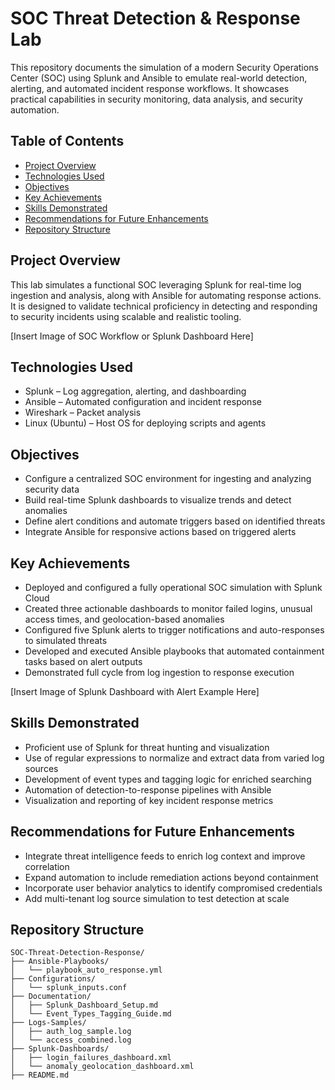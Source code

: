 # SOC Threat Detection & Response Lab

This repository documents the simulation of a modern Security Operations Center (SOC) using Splunk and Ansible to emulate real-world detection, alerting, and automated incident response workflows. It showcases practical capabilities in security monitoring, data analysis, and security automation.

## Table of Contents
- [Project Overview](#project-overview)  
- [Technologies Used](#technologies-used)  
- [Objectives](#objectives)  
- [Key Achievements](#key-achievements)  
- [Skills Demonstrated](#skills-demonstrated)  
- [Recommendations for Future Enhancements](#recommendations-for-future-enhancements)  
- [Repository Structure](#repository-structure)  

## Project Overview
This lab simulates a functional SOC leveraging Splunk for real-time log ingestion and analysis, along with Ansible for automating response actions. It is designed to validate technical proficiency in detecting and responding to security incidents using scalable and realistic tooling.

[Insert Image of SOC Workflow or Splunk Dashboard Here]  

## Technologies Used
- Splunk – Log aggregation, alerting, and dashboarding  
- Ansible – Automated configuration and incident response  
- Wireshark – Packet analysis  
- Linux (Ubuntu) – Host OS for deploying scripts and agents  

## Objectives
- Configure a centralized SOC environment for ingesting and analyzing security data  
- Build real-time Splunk dashboards to visualize trends and detect anomalies  
- Define alert conditions and automate triggers based on identified threats  
- Integrate Ansible for responsive actions based on triggered alerts  

## Key Achievements
- Deployed and configured a fully operational SOC simulation with Splunk Cloud  
- Created three actionable dashboards to monitor failed logins, unusual access times, and geolocation-based anomalies  
- Configured five Splunk alerts to trigger notifications and auto-responses to simulated threats  
- Developed and executed Ansible playbooks that automated containment tasks based on alert outputs  
- Demonstrated full cycle from log ingestion to response execution  

[Insert Image of Splunk Dashboard with Alert Example Here]  

## Skills Demonstrated
- Proficient use of Splunk for threat hunting and visualization  
- Use of regular expressions to normalize and extract data from varied log sources  
- Development of event types and tagging logic for enriched searching  
- Automation of detection-to-response pipelines with Ansible  
- Visualization and reporting of key incident response metrics  

## Recommendations for Future Enhancements
- Integrate threat intelligence feeds to enrich log context and improve correlation  
- Expand automation to include remediation actions beyond containment  
- Incorporate user behavior analytics to identify compromised credentials  
- Add multi-tenant log source simulation to test detection at scale  

## Repository Structure
```
SOC-Threat-Detection-Response/
├── Ansible-Playbooks/  
│   └── playbook_auto_response.yml  
├── Configurations/  
│   └── splunk_inputs.conf  
├── Documentation/  
│   ├── Splunk_Dashboard_Setup.md  
│   └── Event_Types_Tagging_Guide.md  
├── Logs-Samples/  
│   ├── auth_log_sample.log  
│   └── access_combined.log  
├── Splunk-Dashboards/  
│   ├── login_failures_dashboard.xml  
│   └── anomaly_geolocation_dashboard.xml  
├── README.md
```
